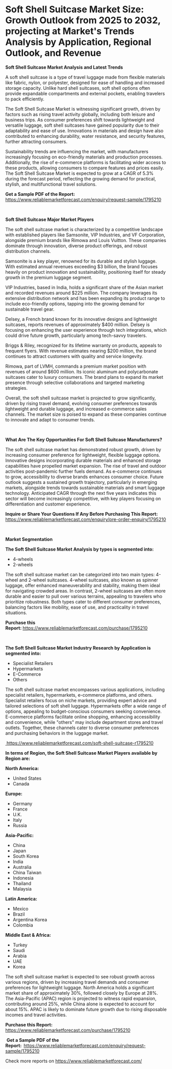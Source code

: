 <p><h1>Soft Shell Suitcase Market Size: Growth Outlook from 2025 to 2032, projecting at Market's Trends Analysis by Application, Regional Outlook, and Revenue</h1></p><p><strong>Soft Shell Suitcase Market Analysis and Latest Trends</strong></p>
<p><p>A soft shell suitcase is a type of travel luggage made from flexible materials like fabric, nylon, or polyester, designed for ease of handling and increased storage capacity. Unlike hard shell suitcases, soft shell options often provide expandable compartments and external pockets, enabling travelers to pack efficiently.</p><p>The Soft Shell Suitcase Market is witnessing significant growth, driven by factors such as rising travel activity globally, including both leisure and business trips. As consumer preferences shift towards lightweight and versatile luggage, soft shell suitcases have gained popularity due to their adaptability and ease of use. Innovations in materials and design have also contributed to enhancing durability, water resistance, and security features, further attracting consumers.</p><p>Sustainability trends are influencing the market, with manufacturers increasingly focusing on eco-friendly materials and production processes. Additionally, the rise of e-commerce platforms is facilitating wider access to these products, allowing consumers to compare features and prices easily. The Soft Shell Suitcase Market is expected to grow at a CAGR of 5.3% during the forecast period, reflecting the growing demand for practical, stylish, and multifunctional travel solutions.</p></p>
<p><strong>Get a Sample PDF of the Report:&nbsp;</strong> <a href="https://www.reliablemarketforecast.com/enquiry/request-sample/1795210?utm_campaign=2803&utm_medium=2&utm_source=Github&utm_content=ia&utm_term=04042025&utm_id=soft-shell-suitcase">https://www.reliablemarketforecast.com/enquiry/request-sample/1795210</a></p>
<p>&nbsp;</p>
<p><strong>Soft Shell Suitcase Major Market Players</strong></p>
<p><p>The soft shell suitcase market is characterized by a competitive landscape with established players like Samsonite, VIP Industries, and VF Corporation, alongside premium brands like Rimowa and Louis Vuitton. These companies dominate through innovation, diverse product offerings, and robust distribution channels.</p><p>Samsonite is a key player, renowned for its durable and stylish luggage. With estimated annual revenues exceeding $3 billion, the brand focuses heavily on product innovation and sustainability, positioning itself for steady growth in the premium luggage segment.</p><p>VIP Industries, based in India, holds a significant share of the Asian market and recorded revenues around $225 million. The company leverages its extensive distribution network and has been expanding its product range to include eco-friendly options, tapping into the growing demand for sustainable travel gear.</p><p>Delsey, a French brand known for its innovative designs and lightweight suitcases, reports revenues of approximately $400 million. Delsey is focusing on enhancing the user experience through tech integrations, which could drive future growth, particularly among tech-savvy travelers.</p><p>Briggs & Riley, recognized for its lifetime warranty on products, appeals to frequent flyers. With revenue estimates nearing $200 million, the brand continues to attract customers with quality and service longevity.</p><p>Rimowa, part of LVMH, commands a premium market position with revenues of around $600 million. Its iconic aluminum and polycarbonate suitcases cater to luxury consumers. The brand plans to expand its market presence through selective collaborations and targeted marketing strategies.</p><p>Overall, the soft shell suitcase market is projected to grow significantly, driven by rising travel demand, evolving consumer preferences towards lightweight and durable luggage, and increased e-commerce sales channels. The market size is poised to expand as these companies continue to innovate and adapt to consumer trends.</p></p>
<p>&nbsp;</p>
<p><strong>What Are The Key Opportunities For Soft Shell Suitcase Manufacturers?</strong></p>
<p><p>The soft shell suitcase market has demonstrated robust growth, driven by increasing consumer preference for lightweight, flexible luggage options. Innovative designs incorporating durable materials and enhanced storage capabilities have propelled market expansion. The rise of travel and outdoor activities post-pandemic further fuels demand. As e-commerce continues to grow, accessibility to diverse brands enhances consumer choice. Future outlook suggests a sustained growth trajectory, particularly in emerging markets, alongside trends towards sustainable materials and smart luggage technology. Anticipated CAGR through the next five years indicates this sector will become increasingly competitive, with key players focusing on differentiation and customer experience.</p></p>
<p><strong>Inquire or Share Your Questions If Any Before Purchasing This Report:</strong> <a href="https://www.reliablemarketforecast.com/enquiry/pre-order-enquiry/1795210?utm_campaign=2803&utm_medium=2&utm_source=Github&utm_content=ia&utm_term=04042025&utm_id=soft-shell-suitcase">https://www.reliablemarketforecast.com/enquiry/pre-order-enquiry/1795210</a></p>
<p>&nbsp;</p>
<p><strong>Market Segmentation</strong></p>
<p><strong>The Soft Shell Suitcase Market Analysis by types is segmented into:</strong></p>
<p><ul><li>4-wheels</li><li>2-wheels</li></ul></p>
<p><p>The soft shell suitcase market can be categorized into two main types: 4-wheel and 2-wheel suitcases. 4-wheel suitcases, also known as spinner luggage, offer enhanced maneuverability and stability, making them ideal for navigating crowded areas. In contrast, 2-wheel suitcases are often more durable and easier to pull over various terrains, appealing to travelers who prioritize robustness. Both types cater to different consumer preferences, balancing factors like mobility, ease of use, and practicality in travel situations.</p></p>
<p><strong>Purchase this Report:&nbsp;</strong><a href="https://www.reliablemarketforecast.com/purchase/1795210?utm_campaign=2803&utm_medium=2&utm_source=Github&utm_content=ia&utm_term=04042025&utm_id=soft-shell-suitcase">https://www.reliablemarketforecast.com/purchase/1795210</a></p>
<p>&nbsp;</p>
<p><strong>The Soft Shell Suitcase Market Industry Research by Application is segmented into:</strong></p>
<p><ul><li>Specialist Retailers</li><li>Hypermarkets</li><li>E-Commerce</li><li>Others</li></ul></p>
<p><p>The soft shell suitcase market encompasses various applications, including specialist retailers, hypermarkets, e-commerce platforms, and others. Specialist retailers focus on niche markets, providing expert advice and tailored selections of soft shell luggage. Hypermarkets offer a wide range of options, appealing to budget-conscious consumers seeking convenience. E-commerce platforms facilitate online shopping, enhancing accessibility and convenience, while "others" may include department stores and travel outlets. Together, these channels cater to diverse consumer preferences and purchasing behaviors in the luggage market.</p></p>
<p><a href="https://www.reliablemarketforecast.com/soft-shell-suitcase-r1795210?utm_campaign=2803&utm_medium=2&utm_source=Github&utm_content=ia&utm_term=04042025&utm_id=soft-shell-suitcase">&nbsp;https://www.reliablemarketforecast.com/soft-shell-suitcase-r1795210</a></p>
<p><strong>In terms of Region, the Soft Shell Suitcase Market Players available by Region are:</strong></p>
<p>
    <p> <strong> North America: </strong>
        <ul>
            <li>United States</li>
            <li>Canada</li>
        </ul>
        </p> 
    <p> <strong> Europe: </strong>
        <ul>
            <li>Germany</li>
            <li>France</li>
            <li>U.K.</li>
            <li>Italy</li>
            <li>Russia</li>
        </ul>
        </p> 
    <p> <strong> Asia-Pacific: </strong>
        <ul>
            <li>China</li>
            <li>Japan</li>
            <li>South Korea</li>
            <li>India</li>
            <li>Australia</li>
            <li>China Taiwan</li>
            <li>Indonesia</li>
            <li>Thailand</li>
            <li>Malaysia</li>
        </ul>
        </p> 
    <p> <strong> Latin America: </strong>
        <ul>
            <li>Mexico</li>
            <li>Brazil</li>
            <li>Argentina Korea</li>
            <li>Colombia</li>
        </ul>
        </p> 
    <p> <strong> Middle East & Africa: </strong>
        <ul>
            <li>Turkey</li>
            <li>Saudi</li>
            <li>Arabia</li>
            <li>UAE</li>
            <li>Korea</li>
        </ul>
    </p>
    </p>
<p><p>The soft shell suitcase market is expected to see robust growth across various regions, driven by increasing travel demands and consumer preferences for lightweight luggage. North America holds a significant market share of approximately 30%, followed closely by Europe at 28%. The Asia-Pacific (APAC) region is projected to witness rapid expansion, contributing around 25%, while China alone is expected to account for about 15%. APAC is likely to dominate future growth due to rising disposable incomes and travel activities.</p></p>
<p><strong>Purchase this Report: </strong><a href="https://www.reliablemarketforecast.com/purchase/1795210?utm_campaign=2803&utm_medium=2&utm_source=Github&utm_content=ia&utm_term=04042025&utm_id=soft-shell-suitcase">https://www.reliablemarketforecast.com/purchase/1795210</a></p>
<p>&nbsp;<strong>Get a Sample PDF of the Report:&nbsp;&nbsp;</strong><a href="https://www.reliablemarketforecast.com/enquiry/request-sample/1795210?utm_campaign=2803&utm_medium=2&utm_source=Github&utm_content=ia&utm_term=04042025&utm_id=soft-shell-suitcase">https://www.reliablemarketforecast.com/enquiry/request-sample/1795210</a></p>
<p><strong></strong></p>
<p>Check more reports on <a href="https://www.reliablemarketforecast.com/?utm_campaign=2803&utm_medium=2&utm_source=Github&utm_content=ia&utm_term=04042025&utm_id=soft-shell-suitcase">https://www.reliablemarketforecast.com/</a></p>